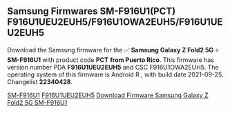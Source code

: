<h2>Samsung Firmwares SM-F916U1(PCT) F916U1UEU2EUH5/F916U1OWA2EUH5/F916U1UEU2EUH5</h2>
Download the Samsung firmware for the ✅ <strong>Samsung Galaxy Z Fold2 5G </strong> ⭐ <strong>SM-F916U1</strong> with product code <strong>PCT</strong> <strong> from Puerto Rico</strong>. This firmware has version number PDA <strong>F916U1UEU2EUH5</strong> and CSC F916U1OWA2EUH5. The operating system of this firmware is Android R , with build date 2021-09-25. Changelist <strong>22340428</strong>.


[SM-F916U1](https://samfirm.shop/samsung/model/SM-F916U1)
[F916U1UEU2EUH5](https://samfirm.shop/samsung/pda/F916U1UEU2EUH5)
[Download Firmware Samsung Galaxy Z Fold2 5G SM-F916U1](https://samfirm.shop/samsung/firmware/459857)
